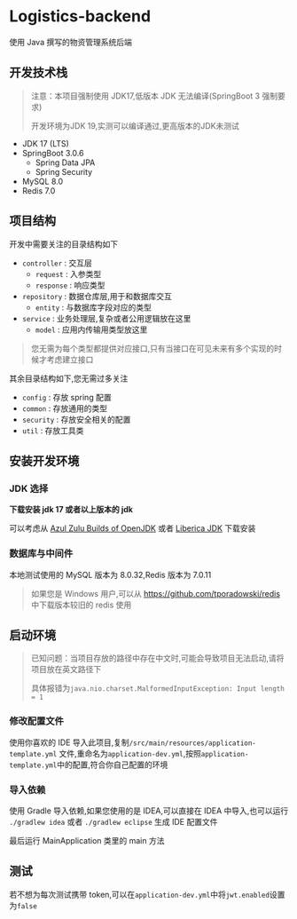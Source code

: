 # Logistics-backend

使用 Java 撰写的物资管理系统后端

## 开发技术栈

> 注意：本项目强制使用 JDK17,低版本 JDK 无法编译(SpringBoot 3 强制要求)
>
> 开发环境为JDK 19,实测可以编译通过,更高版本的JDK未测试

- JDK 17 (LTS)
- SpringBoot 3.0.6
    - Spring Data JPA
    - Spring Security
- MySQL 8.0
- Redis 7.0

## 项目结构

开发中需要关注的目录结构如下

- `controller` : 交互层
    - `request` : 入参类型
    - `response` : 响应类型
- `repository` : 数据仓库层,用于和数据库交互
    - `entity` : 与数据库字段对应的类型
- `service` : 业务处理层,复杂或者公用逻辑放在这里
    - `model` : 应用内传输用类型放这里

> 您无需为每个类型都提供对应接口,只有当接口在可见未来有多个实现的时候才考虑建立接口

其余目录结构如下,您无需过多关注

- `config` : 存放 spring 配置
- `common` : 存放通用的类型
- `security` : 存放安全相关的配置
- `util` : 存放工具类

## 安装开发环境

### JDK 选择

**下载安装 jdk 17 或者以上版本的 jdk**

可以考虑从 [Azul Zulu Builds of OpenJDK](https://www.azul.com/downloads/?version=java-17-lts&package=jdk)
或者 [Liberica JDK](https://bell-sw.com/pages/downloads/#/java-17-lts) 下载安装

### 数据库与中间件

本地测试使用的 MySQL 版本为 8.0.32,Redis 版本为 7.0.11

> 如果您是 Windows 用户,可以从 https://github.com/tporadowski/redis 中下载版本较旧的 redis 使用

## 启动环境

> 已知问题：当项目存放的路径中存在中文时,可能会导致项目无法启动,请将项目放在英文路径下
>
> 具体报错为`java.nio.charset.MalformedInputException: Input length = 1`

### 修改配置文件

使用你喜欢的 IDE 导入此项目,复制`/src/main/resources/application-template.yml`
文件,重命名为`application-dev.yml`,按照`application-template.yml`中的配置,符合你自己配置的环境

### 导入依赖

使用 Gradle 导入依赖,如果您使用的是 IDEA,可以直接在 IDEA 中导入,也可以运行
`./gradlew idea` 或者 `./gradlew eclipse` 生成 IDE 配置文件

最后运行 MainApplication 类里的 main 方法

## 测试

若不想为每次测试携带 token,可以在`application-dev.yml`中将`jwt.enabled`设置为`false`
